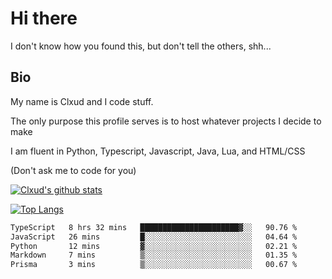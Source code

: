 

# Hi there
I don't know how you found this, but don't tell the others, shh...

## Bio
My name is Clxud and I code stuff.

The only purpose this profile serves is to host whatever projects I decide to make

I am fluent in Python, Typescript, Javascript, Java, Lua, and HTML/CSS



(Don't ask me to code for you)

[![Clxud's github stats](https://github-readme-stats.vercel.app/api?username=cloudwithax&count_private=true&theme=dark&show_icons=true)](https://github.com/anuraghazra/github-readme-stats) 

[![Top Langs](https://github-readme-stats.vercel.app/api/top-langs/?username=cloudwithax&theme=dark)](https://github.com/anuraghazra/github-readme-stats)

<!--START_SECTION:waka-->

```txt
TypeScript   8 hrs 32 mins   ██████████████████████▓░░   90.76 %
JavaScript   26 mins         █░░░░░░░░░░░░░░░░░░░░░░░░   04.64 %
Python       12 mins         ▓░░░░░░░░░░░░░░░░░░░░░░░░   02.21 %
Markdown     7 mins          ▒░░░░░░░░░░░░░░░░░░░░░░░░   01.35 %
Prisma       3 mins          ▒░░░░░░░░░░░░░░░░░░░░░░░░   00.67 %
```

<!--END_SECTION:waka-->







